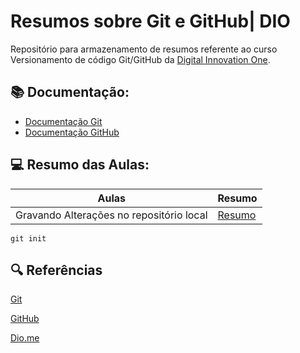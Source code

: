 
# Resumos sobre Git e GitHub| DIO

Repositório para armazenamento de resumos referente ao curso Versionamento de código Git/GitHub da [Digital Innovation One](https://dio.me).

## 📚 Documentação:
- [Documentação Git](https://git-scm.com/doc)
- [Documentação GitHub](https://docs.github.com/)

## 💻 Resumo das Aulas:

| Aulas | Resumo |
|------ |------ |
| Gravando Alterações no repositório local | [Resumo](https://web.dio.me/course/versionamento-de-codigo-com-git-e-github/learning/599dd3dd-d189-474f-a55c-22f37b4472da?back=/track/potencia-tech-powered-ifood-ciencias-de-dados-com-python&tab=undefined&moduleId=undefined) |

```
git init 
```

## 🔍 Referências 
[Git](https://git-scm.com/)

[GitHub](https://docs.github.com/en)

[Dio.me](https://dio.me)
